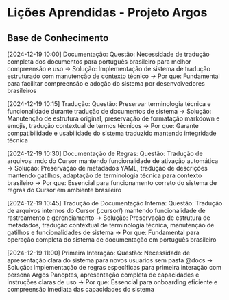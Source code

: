 # Lições Aprendidas - Projeto Argos

## Base de Conhecimento

[2024-12-19 10:00] Documentação: Questão: Necessidade de tradução completa dos documentos para português brasileiro para melhor compreensão e uso → Solução: Implementação de sistema de tradução estruturado com manutenção de contexto técnico → Por que: Fundamental para facilitar compreensão e adoção do sistema por desenvolvedores brasileiros

[2024-12-19 10:15] Tradução: Questão: Preservar terminologia técnica e funcionalidade durante tradução de documentos de sistema → Solução: Manutenção de estrutura original, preservação de formatação markdown e emojis, tradução contextual de termos técnicos → Por que: Garante compatibilidade e usabilidade do sistema traduzido mantendo integridade técnica

[2024-12-19 10:30] Documentação de Regras: Questão: Tradução de arquivos .mdc do Cursor mantendo funcionalidade de ativação automática → Solução: Preservação de metadados YAML, tradução de descrições mantendo gatilhos, adaptação de terminologia técnica para contexto brasileiro → Por que: Essencial para funcionamento correto do sistema de regras do Cursor em ambiente brasileiro

[2024-12-19 10:45] Tradução de Documentação Interna: Questão: Tradução de arquivos internos do Cursor (.cursor/) mantendo funcionalidade de rastreamento e gerenciamento → Solução: Preservação de estrutura de metadados, tradução contextual de terminologia técnica, manutenção de gatilhos e funcionalidades de sistema → Por que: Fundamental para operação completa do sistema de documentação em português brasileiro

[2024-12-19 11:00] Primeira Interação: Questão: Necessidade de apresentação clara do sistema para novos usuários sem pasta @docs → Solução: Implementação de regras específicas para primeira interação com persona Argos Panoptes, apresentação completa de capacidades e instruções claras de uso → Por que: Essencial para onboarding eficiente e compreensão imediata das capacidades do sistema 